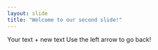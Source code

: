 ```yaml
---
layout: slide
title: "Welcome to our second slide!"
---
```

Your text + new text
Use the left arrow to go back!

